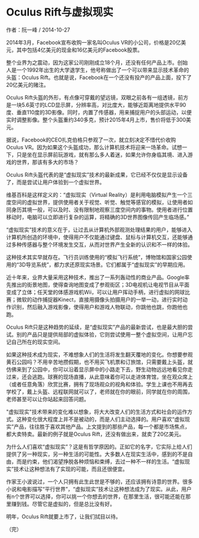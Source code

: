 # Oculus Rift与虚拟现实

作者：阮一峰 / 2014-10-27

2014年3月，Facebook宣布收购一家名叫Oculus VR的小公司，价格是20亿美元，其中包括4亿美元的现金和16亿美元的Facebook股票。

整个业界为之震动，因为这家公司刚刚成立18个月，还没有任何产品上市。创始人是一个1992年出生的大学退学生，他号称做出了一个可以带来显示技术革命的头盔：Oculus Rift。也就是说，Facebook在一个还没有投产的产品上面，投下了20亿美元的赌注。

Oculus Rift头盔的外形，有点像可穿戴的望远镜，双眼之前各有一组透镜，前方是一块5.6英寸的LCD显示屏，分辨率高，对比度大，能够近距离地提供水平90度、垂直110度的3D影像。同时，内置了传感器，用来捕捉用户的头部运动，以便实时调整影像。整个头盔重约340多克，预计2015年4月上市，售价将低于300美元。

据说，Facebook的CEO扎克伯格只参观了一次，就立刻决定不惜代价收购Oculus VR。因为如果这个头盔成功，那么计算机技术将迎来一场革命。试想一下，只是坐在显示屏前玩游戏，就有那么多人着迷，如果允许你身临其境、进入游戏的世界，那该有多大的市场？

Oculus Rift头盔代表的是“虚拟现实”技术的最新成果，它已经不仅仅是显示设备了，而是尝试让用户体验到一个虚拟世界。

维基百科是这样定义的：“虚拟现实（Virtual Reality）是利用电脑模拟产生一个三度空间的虚拟世界，提供使用者关于视觉、听觉、触觉等感官的模拟，让使用者如同身历其境一般，可以及时、没有限制地观察三度空间内的事物。使用者进行位置移动时，电脑可以立即进行复杂的运算，将精确的3D世界图像传回产生临场感。”

“虚拟现实”技术的意义在于，让过去从计算机外部观测处理结果的用户，能够进入计算机所创造的环境中，使得用户不仅能通过键盘、鼠标与计算机交互，还能够通过多种传感器与整个环境发生交互，从而对世界产生全新的认识和不一样的体验。

这种技术其实早就存在。飞行员训练使用的“模拟飞行系统”，博物馆和国家公园使用的“3D导览系统”，都力求还原现实场景。它们都属于“虚拟现实”的早期应用。

近十年来，业界大量采用这种技术，推出了一系列轰动性的商业产品。Google率先推出的街景地图，使得查询地图变成了参观街区；3D电视机让电视节目从平面变成了立体；任天堂的体感游戏机Wii，可以让用户挥动手柄，进行虚拟的网球比赛；微软的动作捕捉器Kinect，直接用摄像头拍摄用户的一举一动，进行实时动作识别，然后融入游戏影像，使得用户和游戏人物联动，你跳他也跳，你跑他也跑。

Oculus Rift只是这种趋势的延续，是“虚拟现实”产品的最新尝试，也是最大胆的尝试。别的产品只是提供局部的虚拟体验，它则尝试使用一整个虚拟空间，让用户忘记自己所在的现实空间。

如果这种技术成为现实，不难想象人们的生活将发生翻天覆地的变化。你想要参观黄石公园吗？不用辛苦地攒假期，也不用买飞机票和订旅馆，只需要戴上头盔，就仿佛来到了公园中，你可以沿着显示屏中的小路走下去，野生动物远远地看见你走过来，还会逃跑。球赛的现场直播，从此意味着你可以走进体育馆，坐在观众席上（或者任意角落）欣赏比赛，拥有了现场观众的视角和体验。学生上课也不用再去学校了，戴上头盔、远程联网就可以了，老师就在你的眼前，同学就在你的周围，老师甚至可以让你站起来回答问题。

"虚拟现实"技术带来的变化难以想象，将大大改变人们的生活方式和社会的运作方式。这种变化很大程度上并不是被动的，而是人们主动选择的。用户喜欢“虚拟现实”产品，往往胜于喜欢其他产品。上文提到的那些产品，每一个都是市场焦点，都大卖特卖。最新的例子就是Oculus Rift，还没有做出来，就卖了20亿美元。

为什么人们喜欢“虚拟现实”？这是有哲学原因的。正如它的名字，它实际上给人们提供了另一种现实，另一种生活的可能性。大多数人在现实生活中，感到的不是自由，而是约束，他们渴望挣脱各种烦恼和束缚，去过一种不一样的生活。“虚拟现实”技术让这种想法有了实现的可能，而且还很便宜。

作家王小波说过，一个人只拥有此生此世是不够的，还应该拥有诗意的世界。很多小说和电影描写“平行世界”，“虚拟现实”技术让这种想法成为了现实。从此，用户有n个世界可以选择，你可以挑一个你想去的世界，在那里生活，很可能还能在那里赚到钱。尽管它是虚拟的，但是总比没有好。

明年，Oculus Rift就要上市了，让我们拭目以待。

（完）